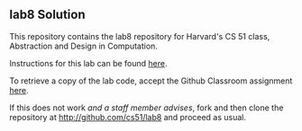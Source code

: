
## lab8 Solution




This repository contains the lab8 repository for Harvard's
CS 51 class, Abstraction and Design in Computation.

Instructions for this lab can be found
[here](http://cs51.io/labs/lab8).

To retrieve a copy of the lab code, accept the Github Classroom
assignment [here](http://url.cs51.io/lab8).

If this does not work _and a staff member advises_, fork and then
clone the repository at 
<http://github.com/cs51/lab8> and proceed as usual.

